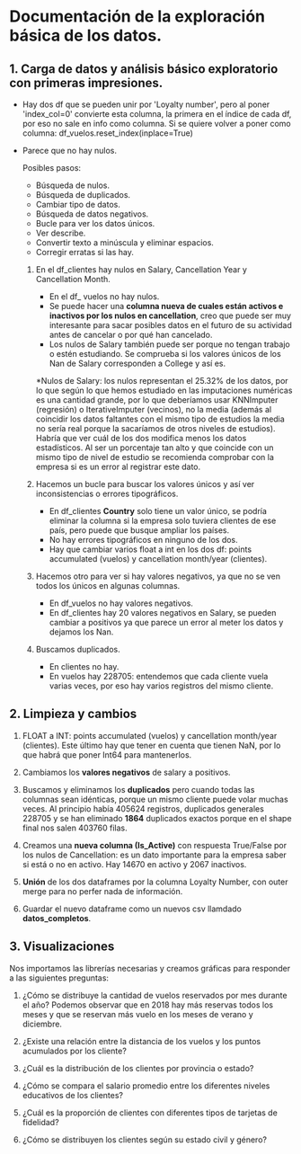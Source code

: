 # Documentación de la exploración básica de los datos.

## 1. Carga de datos y análisis básico exploratorio con primeras impresiones.
- Hay dos df que se pueden unir por 'Loyalty number', pero al poner 'index_col=0' convierte esta columna, la primera en el índice de cada df, por eso no sale en info como columna. Si se quiere volver a poner como columna: df_vuelos.reset_index(inplace=True)
- Parece que no hay nulos.

    Posibles pasos:
    - Búsqueda de nulos.
    - Búsqueda de duplicados.
    - Cambiar tipo de datos.
    - Búsqueda de datos negativos.
    - Bucle para ver los datos únicos.
    - Ver describe.
    - Convertir texto a minúscula y eliminar espacios.
    - Corregir erratas si las hay.

    1. En el df_clientes hay nulos en Salary, Cancellation Year y Cancellation Month.
        - En el df_ vuelos no hay nulos.
        - Se puede hacer una __columna nueva de cuales están activos e inactivos por los nulos en cancellation__, creo que puede ser muy interesante para sacar posibles datos en el futuro de su actividad antes de cancelar o por qué han cancelado.
        - Los nulos de Salary también puede ser porque no tengan trabajo o estén estudiando. Se comprueba si los valores únicos de los Nan de Salary corresponden a College y así es.

        *Nulos de Salary: los nulos representan el 25.32% de los datos, por lo que según lo que hemos estudiado en las imputaciones numéricas es una cantidad grande, por lo que deberíamos usar KNNImputer (regresión) o IterativeImputer (vecinos), no la media (además al coincidir los datos faltantes con el mismo tipo de estudios la media no sería real porque la sacaríamos de otros niveles de estudios).
        Habría que ver cuál de los dos modifica menos los datos estadísticos.
        Al ser un porcentaje tan alto y que coincide con un mismo tipo de nivel de estudio se recomienda comprobar con la empresa si es un error al registrar este dato.

    2. Hacemos un bucle para buscar los valores únicos y así ver inconsistencias o errores tipográficos.
        - En df_clientes __Country__ solo tiene un valor único, se podría eliminar la columna si la empresa solo tuviera clientes de ese país, pero puede que busque ampliar los países.
        - No hay errores tipográficos en ninguno de los dos.
        - Hay que cambiar varios float a int en los dos df: points accumulated (vuelos) y cancellation month/year (clientes).

    3. Hacemos otro para ver si hay valores negativos, ya que no se ven todos los únicos en algunas columnas.
        - En df_vuelos no hay valores negativos.
        - En df_clientes hay 20 valores negativos en Salary, se pueden cambiar a positivos ya que parece un error al meter los datos y dejamos los Nan.

    4. Buscamos duplicados.
        - En clientes no hay.
        - En vuelos hay 228705: entendemos que cada cliente vuela varias veces, por eso hay varios registros del mismo cliente.

## 2. Limpieza y cambios

1. FLOAT a INT: points accumulated (vuelos) y cancellation month/year (clientes). Este último hay que tener en cuenta que tienen NaN, por lo que habrá que poner Int64 para mantenerlos.

2. Cambiamos los __valores negativos__ de salary a positivos.

3. Buscamos y eliminamos los __duplicados__ pero cuando todas las columnas sean idénticas, porque un mismo cliente puede volar muchas veces. Al principio había 405624 registros, duplicados generales 228705 y se han eliminado __1864__ duplicados exactos porque en el shape final nos salen 403760 filas.

4. Creamos una __nueva columna (Is_Active)__ con respuesta True/False por los nulos de Cancellation: es un dato importante para la empresa saber si está o no en activo. Hay 14670 en activo y 2067 inactivos.

5. __Unión__ de los dos dataframes por la columna Loyalty Number, con outer merge para no perfer nada de información.

6. Guardar el nuevo dataframe como un nuevos csv llamdado __datos_completos__.


## 3. Visualizaciones

Nos importamos las librerías necesarias y creamos gráficas para responder a las siguientes preguntas:

1. ¿Cómo se distribuye la cantidad de vuelos reservados por mes durante el año?
Podemos observar que en 2018 hay más reservas todos los meses y que se reservan más vuelo en los meses de verano y diciembre.

2. ¿Existe una relación entre la distancia de los vuelos y los puntos acumulados por los cliente?

3. ¿Cuál es la distribución de los clientes por provincia o estado?

4. ¿Cómo se compara el salario promedio entre los diferentes niveles educativos de los clientes?

5. ¿Cuál es la proporción de clientes con diferentes tipos de tarjetas de fidelidad?

6. ¿Cómo se distribuyen los clientes según su estado civil y género?
